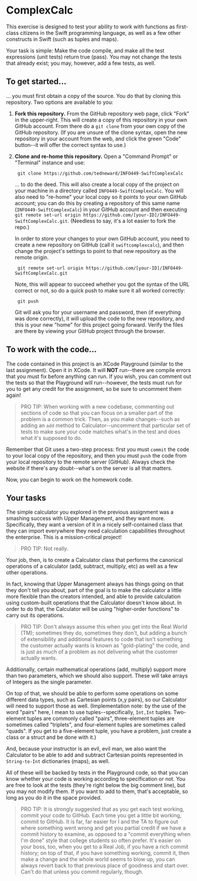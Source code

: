 # ComplexCalc
This exercise is designed to test your ability to work with functions as first-class citizens in the Swift programming language, as well as a few other constructs in Swift (such as tuples and maps).

Your task is simple: Make the code compile, and make all the test expressions (unit tests) return true (pass). You may not change the tests that already exist; you may, however, add a few tests, as well.

## To get started...
... you must first obtain a copy of the source. You do that by cloning this repository. Two options are available to you:

1. **Fork this repository.** From the GitHub repository web page, click "Fork" in the upper-right. This will create a copy of this repository in your own GitHub account. From there do a `git clone` from your own copy of the GitHub repository. (If you are unsure of the clone syntax, open the new repository in your account from the web, and click the green "Code" button--it will offer the correct syntax to use.)

2. **Clone and re-home this repository.** Open a "Command Prompt" or "Terminal" instance and use:

        git clone https://github.com/tedneward/INFO449-SwiftComplexCalc

    ... to do the deed. This will also create a local copy of the project on your machine in a directory called `INFO449-SwiftComplexCalc`. You will also need to "re-home" your local copy so it points to your own GitHub account; you can do this by creating a repository of this same name (`INFO449-SwiftComplexCalc`) in your GitHub account and then executing `git remote set-url origin https://github.com/[your-ID]/INFO449-SwiftComplexCalc.git`. (Needless to say, it's a lot easier to fork the repo.)

    In order to store your changes to your own GitHub account, you need to create a new repository on GitHub (call it `swiftcomplexcalc`), and then change the project's settings to point to that new repository as the remote origin.

        git remote set-url origin https://github.com/[your-ID]/INFO449-SwiftComplexCalc.git

    Note, this will appear to succeed whether you got the syntax of the URL correct or not, so do a quick push to make sure it all worked correctly:

        git push

    Git will ask you for your username and password, then (if everything was done correctly), it will upload the code to the new repository, and this is your new "home" for this project going forward. Verify the files are there by viewing your GitHub project through the browser.

## To work with the code...
The code contained in this project is an XCode Playground (similar to the last assignment). Open it in XCode. It will **NOT** run--there are compile errors that you must fix before anything can run. If you wish, you can comment out the tests so that the Playground will run--however, the tests must run for you to get any credit for the assignment, so be sure to uncomment them again!

> PRO TIP: When working with a new codebase, commenting out sections of code so that you can focus on a smaller part of the problem is a common trick. Then, as you make changes--such as adding an `add` method to Calculator--uncomment that particular set of tests to make sure your code matches what's in the test and does what it's supposed to do.

Remember that Git uses a two-step process: first you must `commit` the code to your local copy of the repository, and then you must `push` the code from your local repository to the remote server (GitHub). Always check the website if there's any doubt--what's on the server is all that matters.

Now, you can begin to work on the homework code.

## Your tasks
The simple calculator you explored in the previous assignment was a smashing success with Upper Management, and they want more. Specifically, they want a version of it in a nicely self-contained class that they can import everywhere they need calculation capabilities throughout the enterprise. This is a mission-critical project!

> PRO TIP: Not really.

Your job, then, is to create a Calculator class that performs the canonical operations of a calculator (add, subtract, multiply, etc) as well as a few other operations. 

In fact, knowing that Upper Management always has things going on that they don't tell you about, part of the goal is to make the calculator a little more flexible than the creators intended, and able to provide calculation using custom-built operations that the Calculator doesn't know about. In order to do that, the Calculator will be using "higher-order functions" to carry out its operations.

> PRO TIP: Don't always assume this when you get into the Real World (TM); sometimes they do, sometimes they don't, but adding a bunch of extensibility and additional features to code that isn't something the customer actually wants is known as "gold-plating" the code, and is just as much of a problem as not delivering what the customer actually wants.

Additionally, certain mathematical operations (add, multiply) support more than two parameters, which we should also support. These will take arrays of Integers as the single parameter.

On top of that, we should be able to perform some operations on some different data types, such as Cartesian points (x,y pairs), so our Calculator will need to support those as well. (Implementation note: by the use of the word "pairs" here, I mean to use tuples--specifically, `Int,Int` tuples. Two-element tuples are commonly called "pairs", three-element tuples are sometimes called "triplets", and four-element tuples are sometimes called "quads". If you get to a five-element tuple, you have a problem, just create a class or a struct and be done with it.)

And, because your instructor is an evil, evil man, we also want the Calculator to be able to add and subtract Cartesian points represented in `String-to-Int` dictionaries (maps), as well.

All of these will be backed by tests in the Playground code, so that you can know whether your code is working according to specification or not. You are free to look at the tests (they're right below the big comment line), but you may not modify them. If you want to add to them, that's acceptable, so long as you do it in the space provided.

> PRO TIP: It is strongly suggested that as you get each test working, commit your code to GitHub. Each time you get a little bit working, commit to GitHub. It is far, far easier for I and the TA to figure out where something went wrong and get you partial credit if we have a commit history to examine, as opposed to a "commit everything when I'm done" style that college students so often prefer. It's easier on your boss, too, when you get to a Real Job, if you have a rich commit history; on top of that, if you have something working, commit it, then make a change and the whole world seems to blow up, you can always revert back to that previous place of goodness and start over. Can't do that unless you commit regularly, though.
